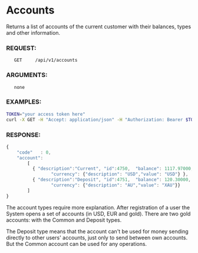 # Accounts

Returns a list of accounts of the current customer with their balances, types and other information.

### REQUEST:
       GET     /api/v1/accounts
### ARGUMENTS:
       none
### EXAMPLES:

```bash
TOKEN="your access token here"
curl -X GET -H "Accept: application/json" -H "Authorization: Bearer $TOKEN" https://testapi.copernicusgold.com/api/v1/accounts
```

### RESPONSE:
```javascript
{
    "code"   : 0,
    "account":
        [
          { "description":"Current", "id":4750,  "balance": 1117.97000, "type":"Common", 
                 "currency": {"description": "USD","value": "USD"} },
          { "description":"Deposit", "id":4751,  "balance": 120.30000,  "type":"Deposit", 
                 "currency": {"description": "AU","value": "XAU"}}
        ]
}
```

The account types require more explanation. After registration of a user the System opens a set of accounts (in USD, EUR and gold).
There are two gold accounts: with the Common and Deposit types.

The Deposit type means that the account can't be used for money sending directly to other users' accounts, just only 
to send between own accounts. But the Common account can be used for any operations.

